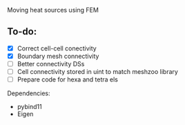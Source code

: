 Moving heat sources using FEM

To-do:
------
- [x] Correct cell-cell conectivity
- [x] Boundary mesh connectivity
- [ ] Better connectivity DSs
- [ ] Cell connectivity stored in uint to match meshzoo library
- [ ] Prepare code for hexa and tetra els

Dependencies:

- pybind11
- Eigen
